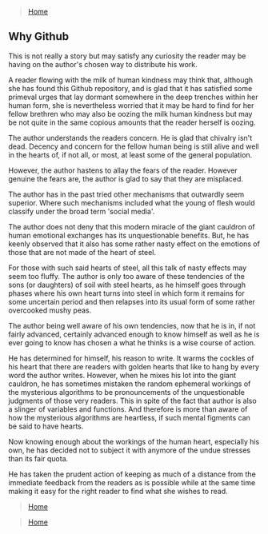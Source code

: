 >[Home](../README.md)

## Why Github

This is not really a story but may satisfy any curiosity the reader may be having on the author's chosen way to distribute his work.

A reader flowing with the milk of human kindness may think that, although she has found this Github repository, and is glad that it has satisfied some primeval urges that lay dormant somewhere in the deep trenches within her human form, she is nevertheless worried that it may be hard to find for her fellow brethren who may also be oozing the milk human kindness but may be not quite in the same copious amounts that the reader herself is oozing.

The author understands the readers concern.
He is glad that chivalry isn't dead.
Decency and concern for the fellow human being is still alive and well in the hearts of, if not all, or most, at least some of the general population.

However, the author hastens to allay the fears of the reader.
However genuine the fears are, the author is glad to say that they are misplaced.

The author has in the past tried other mechanisms that outwardly seem superior. 
Where such mechanisms included what the young of flesh would classify under the broad term 'social media'.

The author does not deny that this modern miracle of the giant cauldron of human emotional exchanges has its unquestionable benefits.
But, he has keenly observed that it also has some rather nasty effect on the emotions of those that are not made of the heart of steel.

For those with such said hearts of steel, all this talk of nasty effects may seem too fluffy.
The author is only too aware of these tendencies of the sons (or daughters) of soil with steel hearts, as he himself goes through phases where his own heart turns into steel in which form it remains for some uncertain period and then relapses into its usual form of some rather overcooked mushy peas.

The author being well aware of his own tendencies, now that he is in, if not fairly advanced, certainly advanced enough to know himself as well as he is ever going to know has chosen a what he thinks is a wise course of action.

He has determined for himself, his reason to write.
It warms the cockles of his heart that there are readers with golden hearts that like to hang by every word the author writes.
However, when he mixes his lot into the giant cauldron, he has sometimes mistaken the random ephemeral workings of the mysterious algorithms to be pronouncements of the unquestionable judgments of those very readers.
This in spite of the fact that author is also a slinger of variables and functions.
And therefore is more than aware of how the mysterious algorithms are heartless, if such mental figments can be said to have hearts.

Now knowing enough about the workings of the human heart, especially his own, he has decided not to subject it with anymore of the undue stresses than its fair quota.

He has taken the prudent action of keeping as much of a distance from the immediate feedback from the readers as is possible while at the same time making it easy for the right reader to find what she wishes to read.

>[Home](../README.md)






>[Home](../README.md)
